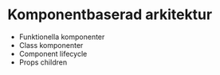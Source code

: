 # Komponentbaserad arkitektur

- Funktionella komponenter
- Class komponenter
- Component lifecycle
- Props children
